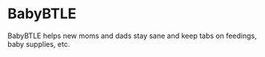 BabyBTLE
=================================================

BabyBTLE helps new moms and dads stay sane and keep tabs on feedings, baby supplies, etc.


